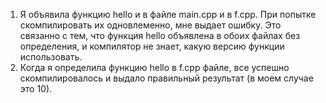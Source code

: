 1. Я объявила функцию hello и в файле main.cpp и в f.cpp. При попытке скомпилировать их одновлеменно, мне выдает ошибку. Это связанно с тем, что функция hello объявлена в обоих файлах без определения, и компилятор не знает, какую версию функции использовать. 
2. Когда я определила функцию hello в f.cpp файле, все успешно скомпилировалось и выдало правильный результат (в моем случае это 10).
